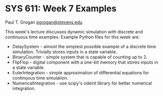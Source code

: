 # SYS 611: Week 7 Examples

Paul T. Grogan <pgrogan@stevens.edu>

This week's lecture discusses dynamic simulation with discrete and continuous time examples. Example Python files for this week are:
 * DelaySystem - almost the simplest possible example of a discrete time simulation. Trivially stores inputs in a state variable.
 * BinaryCounter - simple system that is capable of counting up to 2.
 * FlipFlop - digital component with a one-bit memory that stores inputs in a state variable.
 * EulerIntegration - simple approximation of differential equations for continuous time simulation.
 * NumericalIntegration - use scipy's odeint library for better numerical integration.
